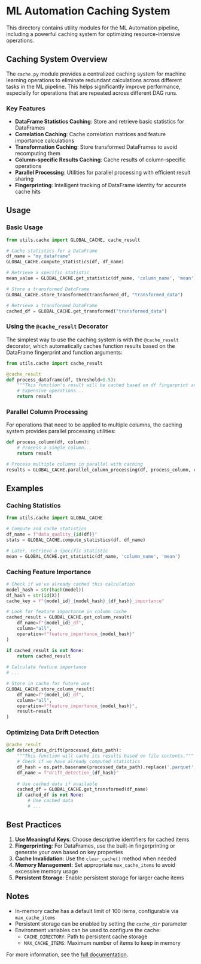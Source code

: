 # ML Automation Caching System

This directory contains utility modules for the ML Automation pipeline, including a powerful caching system for optimizing resource-intensive operations.

## Caching System Overview

The `cache.py` module provides a centralized caching system for machine learning operations to eliminate redundant calculations across different tasks in the ML pipeline. This helps significantly improve performance, especially for operations that are repeated across different DAG runs.

### Key Features

- **DataFrame Statistics Caching**: Store and retrieve basic statistics for DataFrames
- **Correlation Caching**: Cache correlation matrices and feature importance calculations
- **Transformation Caching**: Store transformed DataFrames to avoid recomputing them
- **Column-specific Results Caching**: Cache results of column-specific operations
- **Parallel Processing**: Utilities for parallel processing with efficient result sharing
- **Fingerprinting**: Intelligent tracking of DataFrame identity for accurate cache hits

## Usage

### Basic Usage

```python
from utils.cache import GLOBAL_CACHE, cache_result

# Cache statistics for a DataFrame
df_name = "my_dataframe"
GLOBAL_CACHE.compute_statistics(df, df_name)

# Retrieve a specific statistic
mean_value = GLOBAL_CACHE.get_statistic(df_name, 'column_name', 'mean')

# Store a transformed DataFrame
GLOBAL_CACHE.store_transformed(transformed_df, "transformed_data")

# Retrieve a transformed DataFrame
cached_df = GLOBAL_CACHE.get_transformed("transformed_data")
```

### Using the `@cache_result` Decorator

The simplest way to use the caching system is with the `@cache_result` decorator, which automatically caches function results based on the DataFrame fingerprint and function arguments:

```python
from utils.cache import cache_result

@cache_result
def process_dataframe(df, threshold=0.5):
    """This function's result will be cached based on df fingerprint and threshold."""
    # Expensive operations...
    return result
```

### Parallel Column Processing

For operations that need to be applied to multiple columns, the caching system provides parallel processing utilities:

```python
def process_column(df, column):
    # Process a single column...
    return result

# Process multiple columns in parallel with caching
results = GLOBAL_CACHE.parallel_column_processing(df, process_column, columns_list)
```

## Examples

### Caching Statistics

```python
from utils.cache import GLOBAL_CACHE

# Compute and cache statistics
df_name = f"data_quality_{id(df)}"
stats = GLOBAL_CACHE.compute_statistics(df, df_name)

# Later, retrieve a specific statistic
mean = GLOBAL_CACHE.get_statistic(df_name, 'column_name', 'mean')
```

### Caching Feature Importance

```python
# Check if we've already cached this calculation
model_hash = str(hash(model))
df_hash = str(id(X))
cache_key = f"{model_id}_{model_hash}_{df_hash}_importance"

# Look for feature importance in column cache
cached_result = GLOBAL_CACHE.get_column_result(
    df_name=f"{model_id}_df",
    column="all",
    operation=f"feature_importance_{model_hash}"
)

if cached_result is not None:
    return cached_result
    
# Calculate feature importance
# ...

# Store in cache for future use
GLOBAL_CACHE.store_column_result(
    df_name=f"{model_id}_df",
    column="all",
    operation=f"feature_importance_{model_hash}",
    result=result
)
```

### Optimizing Data Drift Detection

```python
@cache_result
def detect_data_drift(processed_data_path):
    """This function will cache its results based on file contents."""
    # Check if we have already computed statistics
    df_hash = os.path.basename(processed_data_path).replace('.parquet', '')
    df_name = f"drift_detection_{df_hash}"
    
    # Use cached data if available
    cached_df = GLOBAL_CACHE.get_transformed(df_name)
    if cached_df is not None:
        # Use cached data
        # ...
```

## Best Practices

1. **Use Meaningful Keys**: Choose descriptive identifiers for cached items
2. **Fingerprinting**: For DataFrames, use the built-in fingerprinting or generate your own based on key properties
3. **Cache Invalidation**: Use the `clear_cache()` method when needed
4. **Memory Management**: Set appropriate `max_cache_items` to avoid excessive memory usage
5. **Persistent Storage**: Enable persistent storage for larger cache items

## Notes

- In-memory cache has a default limit of 100 items, configurable via `max_cache_items`
- Persistent storage can be enabled by setting the `cache_dir` parameter
- Environment variables can be used to configure the cache:
  - `CACHE_DIRECTORY`: Path to persistent cache storage
  - `MAX_CACHE_ITEMS`: Maximum number of items to keep in memory

For more information, see the [full documentation](./cache.py). 